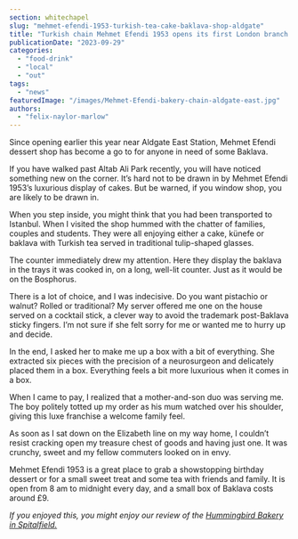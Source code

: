 ```yaml
---
section: whitechapel
slug: "mehmet-efendi-1953-turkish-tea-cake-baklava-shop-aldgate"
title: "Turkish chain Mehmet Efendi 1953 opens its first London branch in Whitechapel"
publicationDate: "2023-09-29"
categories: 
  - "food-drink"
  - "local"
  - "out"
tags: 
  - "news"
featuredImage: "/images/Mehmet-Efendi-bakery-chain-aldgate-east.jpg"
authors: 
  - "felix-naylor-marlow"
---
```


Since opening earlier this year near Aldgate East Station, Mehmet Efendi dessert shop has become a go to for anyone in need of some Baklava.

If you have walked past Altab Ali Park recently, you will have noticed something new on the corner. It’s hard not to be drawn in by Mehmet Efendi 1953’s luxurious display of cakes. But be warned, if you window shop, you are likely to be drawn in.

When you step inside, you might think that you had been transported to Istanbul. When I visited the shop hummed with the chatter of families, couples and students. They were all enjoying either a cake, künefe or baklava with Turkish tea served in traditional tulip-shaped glasses.  

The counter immediately drew my attention. Here they display the baklava in the trays it was cooked in, on a long, well-lit counter. Just as it would be on the Bosphorus.

There is a lot of choice, and I was indecisive. Do you want pistachio or walnut? Rolled or traditional? My server offered me one on the house served on a cocktail stick, a clever way to avoid the trademark post-Baklava sticky fingers. I’m not sure if she felt sorry for me or wanted me to hurry up and decide. 

In the end, I asked her to make me up a box with a bit of everything. She extracted six pieces with the precision of a neurosurgeon and delicately placed them in a box. Everything feels a bit more luxurious when it comes in a box. 

When I came to pay, I realized that a mother-and-son duo was serving me. The boy politely totted up my order as his mum watched over his shoulder, giving this luxe franchise a welcome family feel. 

As soon as I sat down on the Elizabeth line on my way home, I couldn’t resist cracking open my treasure chest of goods and having just one. It was crunchy, sweet and my fellow commuters looked on in envy.

Mehmet Efendi 1953 is a great place to grab a showstopping birthday dessert or for a small sweet treat and some tea with friends and family. It is open from 8 am to midnight every day, and a small box of Baklava costs around £9.

_If you enjoyed this, you might enjoy our review of the [Hummingbird Bakery in Spitalfield.](https://whitechapellondon.co.uk/hummingbird-spitalfields-bakery-store-reopens/)_
